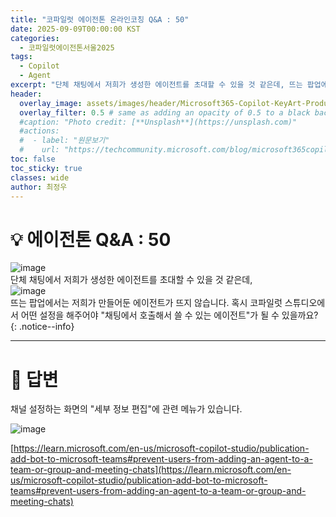 ```yaml
---
title: "코파일럿 에이전톤 온라인코칭 Q&A : 50"
date: 2025-09-09T00:00:00 KST
categories:
  - 코파일럿에이전톤서울2025
tags:
  - Copilot
  - Agent
excerpt: "단체 채팅에서 저희가 생성한 에이전트를 초대할 수 있을 것 같은데, 뜨는 팝업에서는 저희가 만들어둔 에이전트가 뜨지 않습니다. 혹시 코파일럿 스튜디오에서 어떤 설정을 해주어야 "채팅에서 호출해서 쓸 수 있는 에이전트"가 될 수 있을까요?"
header:
  overlay_image: assets/images/header/Microsoft365-Copilot-KeyArt-Productivity-6K-01.png
  overlay_filter: 0.5 # same as adding an opacity of 0.5 to a black background
  #caption: "Photo credit: [**Unsplash**](https://unsplash.com)"
  #actions:
  #  - label: "원문보기"
  #    url: "https://techcommunity.microsoft.com/blog/microsoft365copilotblog/what%E2%80%99s-new-in-microsoft-365-copilot--july-2025/4438253"
toc: false
toc_sticky: true
classes: wide
author: 최정우
---
```


# 💡 에이전톤 Q&A : 50

![image](/mwkorea/assets/images/20250909/image04.png)   
단체 채팅에서 저희가 생성한 에이전트를 초대할 수 있을 것 같은데,   
![image](/mwkorea/assets/images/20250909/image05.png)   
뜨는 팝업에서는 저희가 만들어둔 에이전트가 뜨지 않습니다. 혹시 코파일럿 스튜디오에서 어떤 설정을 해주어야 "채팅에서 호출해서 쓸 수 있는 에이전트"가 될 수 있을까요?
{: .notice--info}

---

# 📝 답변

채널 설정하는 화면의 "세부 정보 편집"에 관련 메뉴가 있습니다.

![image](/mwkorea/assets/images/20250909/image06.png)  


[https://learn.microsoft.com/en-us/microsoft-copilot-studio/publication-add-bot-to-microsoft-teams#prevent-users-from-adding-an-agent-to-a-team-or-group-and-meeting-chats](https://learn.microsoft.com/en-us/microsoft-copilot-studio/publication-add-bot-to-microsoft-teams#prevent-users-from-adding-an-agent-to-a-team-or-group-and-meeting-chats)